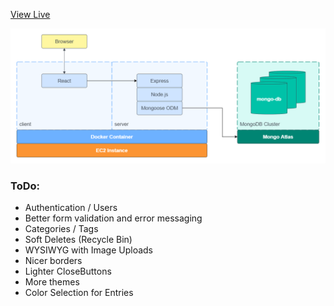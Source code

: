 
<a href="http://www.neologic.ca:8000/">View Live</a>

![neologic architecture](https://github.com/tysongf/neologic-blog/blob/master/_plan/neologic-architecture.png?raw=true)

### ToDo:

-  Authentication / Users
-  Better form validation and error messaging
-  Categories / Tags
-  Soft Deletes (Recycle Bin)
-  WYSIWYG with Image Uploads
-  Nicer borders
-  Lighter CloseButtons
-  More themes
-  Color Selection for Entries
